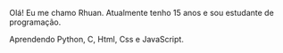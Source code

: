 Olá! Eu me chamo Rhuan.
Atualmente tenho 15 anos e sou estudante de programação.

Aprendendo Python, C, Html, Css e JavaScript.
